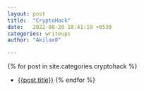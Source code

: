```yaml
---
layout: post
title:  "CryptoHack"
date:   2022-08-20 18:41:19 +0530
categories: writeups
author: "Akilax0"

---
```


{% for post in site.categories.cryptohack %}
   -  [{{post.title}}]({{post.url}})
{% endfor %}